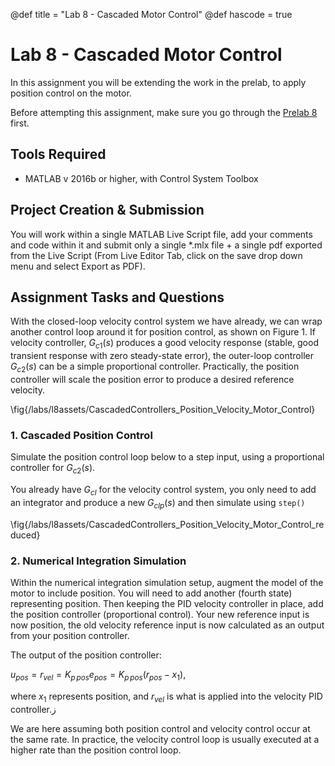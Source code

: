 @def title = "Lab 8 - Cascaded Motor Control"
@def hascode = true

# Lab 8 - Cascaded Motor Control
In this assignment you will be extending the work in the prelab, to apply position control on the motor. 



Before attempting this assignment, make sure you go through the [Prelab 8](/prelabs/prelab8/)  first.

## Tools Required
- MATLAB v 2016b or higher, with Control System Toolbox

## Project Creation & Submission

You will work within a single MATLAB Live Script file, add your comments and code within it and submit only a single *.mlx file + a single pdf exported from the Live Script (From Live Editor Tab, click on the save drop down menu and select Export as PDF).

## Assignment Tasks and Questions

With the closed-loop velocity control system we have already, we can wrap another control loop around it for position control, as shown on Figure 1. If velocity controller,  $G_{c1} (s)$ produces a good velocity response (stable, good transient response with zero steady-state error), the outer-loop controller $G_{c2}(s)$ can be a simple proportional controller. Practically, the position controller will scale the position error to produce a desired reference velocity. 

\fig{/labs/l8assets/CascadedControllers_Position_Velocity_Motor_Control}

### 1. Cascaded Position Control

Simulate the position control loop below to a step input, using a proportional controller for $G_{c2}(s)$.

You already have $G_{cl}$ for the velocity control system, you only need to add an integrator and produce a new $G_{clp}(s)$ and then simulate using `step()`

\fig{/labs/l8assets/CascadedControllers_Position_Velocity_Motor_Control_reduced}

### 2. Numerical Integration Simulation

Within the numerical integration simulation setup, augment the model of the motor to include position. You will need to add another (fourth state) representing position. Then keeping the PID velocity controller in place, add the position controller (proportional control). Your new reference input is now position, the old velocity reference input is now calculated as an output from your position controller. 

The output of the position controller: 

$u_{pos}=r_{vel}=K_{p\,pos} e_{pos}=K_{p\,pos} (r_{pos}-x_1)$, 

where $x_1$ represents position, and $r_{vel}$ is what is applied into the velocity PID controller.ز

We are here assuming both position control and velocity control occur at the same rate. In practice, the velocity control loop is usually executed at a higher rate than the position control loop. 
